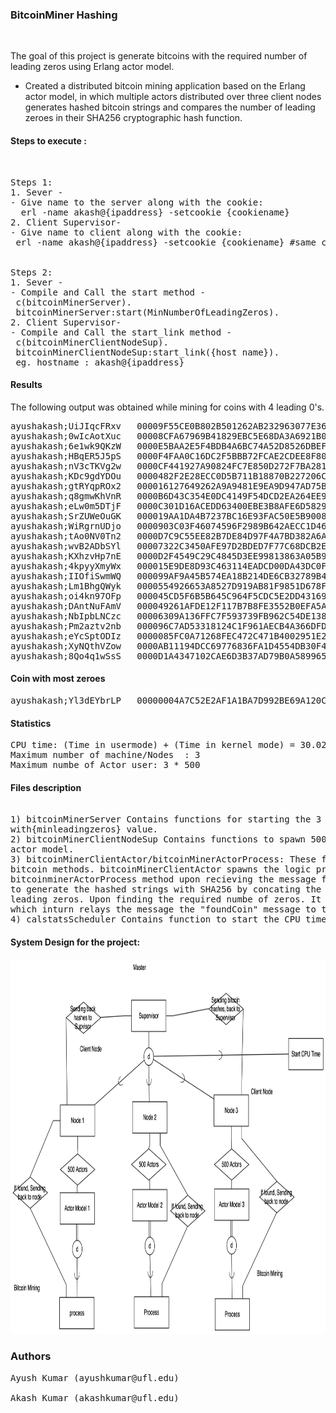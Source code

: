 <h3>BitcoinMiner Hashing</h3> <br/>

The goal of this project is generate bitcoins with the required number of leading zeros using Erlang actor model.
- Created a distributed bitcoin mining application based on the Erlang actor model, in which multiple actors distributed over three client nodes generates hashed bitcoin strings and compares the number of leading zeroes in their SHA256 cryptographic hash function.

<h4>Steps to execute :</h4><br/>
<pre>
Steps 1:
1. Sever - 
- Give name to the server along with the cookie:
  erl -name akash@{ipaddress} -setcookie {cookiename}
2. Client Supervisor-
- Give name to client along with the cookie:
 erl -name akash@{ipaddress} -setcookie {cookiename} #same cookie name
<br/>
Steps 2:
1. Sever -
- Compile and Call the start method - 
 c(bitcoinMinerServer).
 bitcoinMinerServer:start(MinNumberOfLeadingZeros). 
2. Client Supervisor-
- Compile and Call the start_link method - 
 c(bitcoinMinerClientNodeSup).
 bitcoinMinerClientNodeSup:start_link({host name}).
 eg. hostname : akash@{ipaddress}
</pre>

<h4>Results</h4>

The following output was obtained while mining for coins with 4 leading 0's.
<pre>
ayushakash;UiJIqcFRxv	00009F55CE0B802B501262AB232963077E360E4C199E5FE6DEBD4D6E95E56184
ayushakash;0wIcAotXuc	00008CFA67969B41829EBC5E68DA3A6921B0742185F23841F634002BB81BE7AC
ayushakash;6e1wk9QKzW	0000E5BAA2E5F4BDB4A6BC74A52D8526DBEF5F8C6CCBD1FD33E0E33ED1B1F4CB
ayushakash;HBqER5J5pS	0000F4FAA0C16DC2F5BBB72FCAE2CDEE8F809DB25E543849FCAE58DDFF5568A7
ayushakash;nV3cTKVg2w	0000CF441927A90824FC7E850D272F7BA28130B08C5D152EAA2F8322F0337248
ayushakash;KDc9gdYDOu	0000482F2E28ECC0D5B711B18870B227206C657F43E8866E73F831F06AFC921E
ayushakash;gtRYqpROx2	000016127649262A9A9481E9EA9D947AD75B3CEDCA47FCAC6A6D0A2676F550F7
ayushakash;q8gmwKhVnR	0000B6D43C354E0DC4149F54DCD2EA264EE9FA5FEEE0A9C45F73C83DEAB4FCDF
ayushakash;eLw0m5DTjF	0000C301D16ACEDD63400EBE3B8AFE6D582941285AEFFBB9D52A61CA4D25A124
ayushakash;SrZUWeOuGK	000019AA1DA4B7237BC16E93FAC50E5B9008F11F28426B4223C774CA4633D516
ayushakash;WiRgrnUDjo	0000903C03F46074596F2989B642AECC1D46AA8591807F43680D6BCC1DE20EA4
ayushakash;tAo0NV0Tn2	0000D7C9C55EE82B7DE84D97F4A7BD382A6A2EA6F35FCD7C7BD3C27199F37C83
ayushakash;wvB2ADbSYl	00007322C3450AFE97D2BDED7F77C68DCB2EF191EBBFF5CB2EB29F111C6793A5
ayushakash;KXhzvHp7nE	0000D2F4549C29C4845D3EE99813863A05B9101458E8F746A826721BE072AC09
ayushakash;4kpyyXmyWx	000015E9DE8D93C463114EADCD00DA43DC0F76E5AD249A2CF237086713FA1305
ayushakash;IIOfiSwmWQ	000099AF9A45B574EA18B214DE6CB32789B4F9B3F2B597E452158DA3386F2E00
ayushakash;Lm1BhgQWyk	0000554926653A8527D919AB81F9851D678F558732DAE53CA9BE7BD580936FFB
ayushakash;oi4kn97OFp	000045CD5F6B5B645C964F5CDC5E2DD4316980E4A185995166CAFB1EE4816050
ayushakash;DAntNuFAmV	000049261AFDE12F117B7B8FE3552B0EFA5A2460D81C246962A39CC22581F0F8
ayushakash;NbIpbLNCzc	00006309A136FFC7F593739FB962C54DE138F1848837DD6B240AF2EEFF229067
ayushakash;Pm2aztv2nb	000096C7AD53318124C1F961AECB4A366DFD68E41565945674350D1085C21641
ayushakash;eYcSptODIz	0000085FC0A71268FEC472C471B4002951E2ACABE3C4C186294A73A87A205A63
ayushakash;XyNQthVZow	0000AB11194DCC69776836FA1D4554DB30F4C8C84A434B59239CF15ADA7C73B4
ayushakash;8Qo4q1wSsS	0000D1A4347102CAE6D3B37AD79B0A589965555477C23D33FF07EBC2AABEE060
</pre>
<h4>Coin with most zeroes</h4>
<pre>
ayushakash;Yl3dEYbrLP	00000004A7C52E2AF1A1BA7D992BE69A120C6D1C4EE408F0DACB1F23F9171E09
</pre>

<h4>Statistics</h4><pre>
CPU time: (Time in usermode) + (Time in kernel mode) = 30.028 Real time: 8.97
Maximum number of machine/Nodes  : 3
Maximum numbe of Actor user: 3 * 500
</pre>

<h4>Files description</h4>
<pre> 
1) bitcoinMinerServer Contains functions for starting the 3 client nodes by sending start processing message
with{minleadingzeros} value.
2) bitcoinMinerClientNodeSup Contains functions to spawn 500 actors and supervises them on a single node using
actor model.
3) bitcoinMinerClientActor/bitcoinMinerActorProcess: These files contains the core business logic of mining 
bitcoin methods. bitcoinMinerClientActor spawns the logic process and also calls the start_link method of 
bitcoinminerActorProcess method upon recieving the message from parent node. bitcoinMinerActorProcess responsible
to generate the hashed strings with SHA256 by concating the gatorlink Id with random string and chevks for the 
leading zeros. Upon finding the required numbe of zeros. It sends a message back to client node supervisor 
which inturn relays the message the "foundCoin" message to the Server.
4) calstatsScheduler Contains function to start the CPU times.
</pre>
<h4>System Design for the project:</h4>
<img src="%20systemdesign.png" width="800" height="600">

<H3> Authors </H3>
<pre>
Ayush Kumar (ayushkumar@ufl.edu) <br/>
Akash Kumar (akashkumar@ufl.edu)
</pre>
